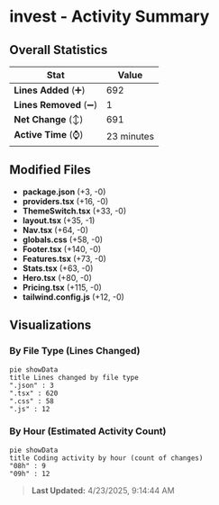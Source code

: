 # invest - Activity Summary 

## Overall Statistics

| Stat                   | Value                                                             |
| ---------------------- | ----------------------------------------------------------------- |
| **Lines Added** (➕)   | 692                                          |
| **Lines Removed** (➖) | 1                                        |
| **Net Change** (↕)    | 691                |
| **Active Time** (⌚)   | 23 minutes |


## Modified Files
- **package.json** (+3, -0)
- **providers.tsx** (+16, -0)
- **ThemeSwitch.tsx** (+33, -0)
- **layout.tsx** (+35, -1)
- **Nav.tsx** (+64, -0)
- **globals.css** (+58, -0)
- **Footer.tsx** (+140, -0)
- **Features.tsx** (+73, -0)
- **Stats.tsx** (+63, -0)
- **Hero.tsx** (+80, -0)
- **Pricing.tsx** (+115, -0)
- **tailwind.config.js** (+12, -0)

## Visualizations

### By File Type (Lines Changed)

```mermaid
pie showData
title Lines changed by file type
".json" : 3
".tsx" : 620
".css" : 58
".js" : 12
```

### By Hour (Estimated Activity Count)

```mermaid
pie showData
title Coding activity by hour (count of changes)
"08h" : 9
"09h" : 12
```


> **Last Updated:** 4/23/2025, 9:14:44 AM